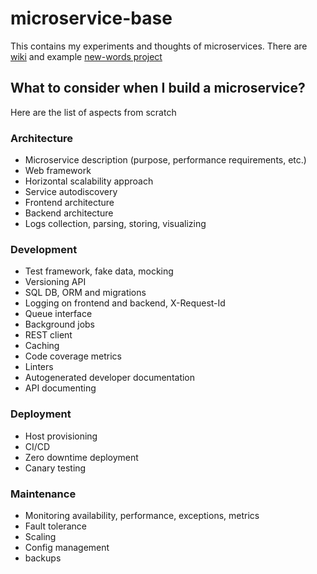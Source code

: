 # microservice-base
This contains my experiments and thoughts of microservices.
There are [wiki](https://github.com/Zloy/microservice-base/wiki) and example [new-words project](https://github.com/Zloy/microservice-base/tree/master/examples/new-words)

## What to consider when I build a microservice?
Here are the list of aspects from scratch

### Architecture
* Microservice description (purpose, performance requirements, etc.)
* Web framework
* Horizontal scalability approach
* Service autodiscovery
* Frontend architecture
* Backend architecture
* Logs collection, parsing, storing, visualizing

### Development
* Test framework, fake data, mocking
* Versioning API
* SQL DB, ORM and migrations
* Logging on frontend and backend, X-Request-Id
* Queue interface
* Background jobs
* REST client
* Caching
* Code coverage metrics
* Linters
* Autogenerated developer documentation
* API documenting

### Deployment
* Host provisioning
* CI/CD
* Zero downtime deployment
* Canary testing

### Maintenance

* Monitoring availability, performance, exceptions, metrics
* Fault tolerance
* Scaling
* Config management
* backups

